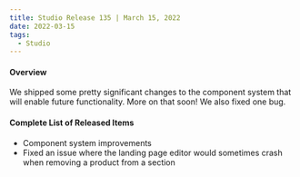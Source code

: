 ```yaml
---
title: Studio Release 135 | March 15, 2022
date: 2022-03-15
tags:
  - Studio
---
```


#### Overview

We shipped some pretty significant changes to the component system that will enable future functionality. More on that
soon! We also fixed one bug.

#### Complete List of Released Items

* Component system improvements
* Fixed an issue where the landing page editor would sometimes crash when removing a product from a section
